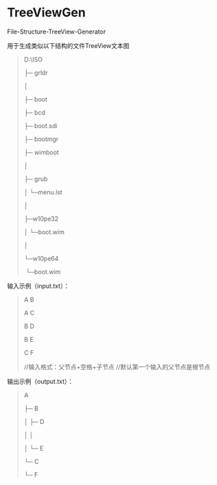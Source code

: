 # TreeViewGen
 File-Structure-TreeView-Generator



用于生成类似以下结构的文件TreeView文本图

> D:\ISO
>
> ├─ grldr
>
> │
>
> ├─ boot
>
>  ├─ bcd
>
>  ├─ boot.sdi
>
>  ├─ bootmgr
>
>  ├─ wimboot
>
>  │
>
>  ├─ grub
>
>  │      └─menu.lst
>
>  │
>
>  ├─w10pe32
>
>  │      └─boot.wim
>
>  │
>
>  └─w10pe64
>
> ​         └─boot.wim
>
> 

输入示例（input.txt）：

> A B
>
> A C
>
> B D
>
> B E
>
> C F
>
> 
>
> //输入格式：父节点+空格+子节点
> //默认第一个输入的父节点是根节点

输出示例（output.txt）：

> A
>
> ├─ B
>
> │   ├─ D
>
> │   │
>
> │   └─ E
>
> └─ C
>
>  └─ F
>
> 

